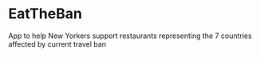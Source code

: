 # EatTheBan
App to help New Yorkers support restaurants representing the 7 countries affected by current travel ban 
